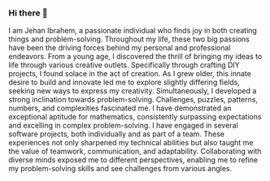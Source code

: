 ### Hi there 👋

I am Jehan Ibrahem, a passionate individual who finds joy in both creating things and problem-solving. Throughout my life, these two big passions have been the driving forces behind my personal and professional endeavors. 
From a young age, I discovered the thrill of bringing my ideas to life through various creative outlets. Specifically through crafting DIY projects, I found solace in the act of creation. As I grew older, this innate desire to build and innovate led me to explore slightly differing fields, seeking new ways to express my creativity.
Simultaneously, I developed a strong inclination towards problem-solving. Challenges, puzzles, patterns, numbers, and complexities fascinated me. I have demonstrated an exceptional aptitude for mathematics, consistently surpassing expectations and excelling in complex problem-solving.
I have engaged in several software projects, both individually and as part of a team. These experiences not only sharpened my technical abilities but also taught me the value of teamwork, communication, and adaptability. Collaborating with diverse minds exposed me to different perspectives, enabling me to refine my problem-solving skills and see challenges from various angles.

<!--
**jibrahem/jibrahem** is a ✨ _special_ ✨ repository because its `README.md` (this file) appears on your GitHub profile.

Here are some ideas to get you started:

- 🔭 I’m currently working on ...
- 🌱 I’m currently learning ...
- 👯 I’m looking to collaborate on ...
- 🤔 I’m looking for help with ...
- 💬 Ask me about ...
- 📫 How to reach me: ...
- 😄 Pronouns: ...
- ⚡ Fun fact: ...
-->
